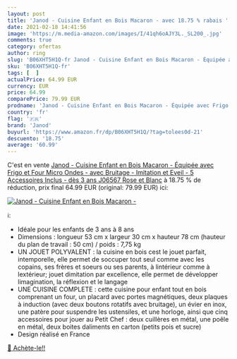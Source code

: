 ```yaml
---
layout: post
title: 'Janod - Cuisine Enfant en Bois Macaron - avec 18.75 % rabais '
date: 2021-02-18 14:41:56
image: 'https://m.media-amazon.com/images/I/41qh6oAJY3L._SL200_.jpg'
comments: true
category: ofertas
author: ring
slug: 'B06XHT5H1Q-fr Janod - Cuisine Enfant en Bois Macaron - Équipée avec...'
sku: 'B06XHT5H1Q-fr'
tags: [  ]
actualPrice: 64.99 EUR
currency: EUR
price: 64.99
comparePrice: 79.99 EUR
prodname: 'Janod - Cuisine Enfant en Bois Macaron - Équipée avec Frigo et Four Micro Ondes - avec Bruitage - Imitation et Eveil - 5 Accessoires Inclus - dès 3 ans  J06567  Rose et Blanc'
country: 'fr'
flag: '🇫🇷'
brand: 'Janod'
buyurl: 'https://www.amazon.fr/dp/B06XHT5H1Q/?tag=tolees0d-21'
descuento: '18.75'
average: '60.99'
---
```


C'est en vente [Janod - Cuisine Enfant en Bois Macaron - Équipée avec Frigo et Four Micro Ondes - avec Bruitage - Imitation et Eveil - 5 Accessoires Inclus - dès 3 ans  J06567  Rose et Blanc](https://www.amazon.fr/dp/B06XHT5H1Q/?tag=tolees0d-21)  à  18.75 % de réduction, prix final  64.99 EUR (original: 79.99 EUR) ici:

[![Janod - Cuisine Enfant en Bois Macaron -](https://m.media-amazon.com/images/I/41qh6oAJY3L._SL200_.jpg)](https://www.amazon.fr/dp/B06XHT5H1Q/?tag=tolees0d-21)

ℹ️:

- Idéale pour les enfants de 3 ans à 8 ans
- Dimensions : longueur 53 cm x largeur 30 cm x hauteur 78 cm (hauteur du plan de travail : 50 cm) / poids : 7,75 kg
- UN JOUET POLYVALENT : la cuisine en bois cest le jouet parfait, intemporelle, elle permet de soccuper tout seul comme avec les copains, ses frères et soeurs ou ses parents, à lintérieur comme à lextérieur; jouet dimitation par excellence, elle permet de développer limagination, la réflexion et le langage
- UNE CUISINE COMPLETE : cette cuisine pour enfant tout en bois comprenant un four, un placard avec portes magnétiques, deux plaques à induction (avec deux boutons rotatifs avec bruitage), un évier en inox, une patère pour suspendre les ustensiles, et une horloge, ainsi que cinq accessoires pour jouer au Petit Chef : deux cuillères en métal, une poêle en métal, deux boites daliments en carton (petits pois et sucre)
- Design réalisé en France

[🛒 Achète-le!!](https://www.amazon.fr/dp/B06XHT5H1Q/?tag=tolees0d-21)
